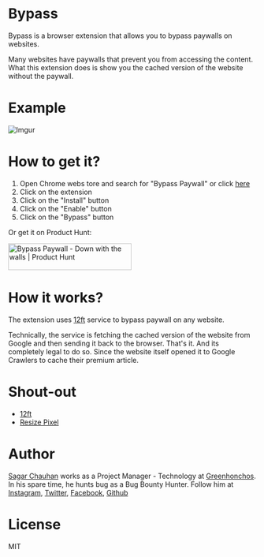 # Bypass

Bypass is a browser extension that allows you to bypass paywalls on websites.

Many websites have paywalls that prevent you from accessing the content. What this extension does is show you the cached version of the website without the paywall.

# Example

![Imgur](https://i.imgur.com/aN75wjK.gif)

# How to get it?

1. Open Chrome webs tore and search for "Bypass Paywall" or click [here](https://chrome.google.com/webstore/detail/bypass/kkofljmpfaanangehehmbkkmbgjjlgja)
2. Click on the extension
3. Click on the "Install" button
4. Click on the "Enable" button
5. Click on the "Bypass" button

Or get it on Product Hunt:

<a href="https://www.producthunt.com/posts/bypass-paywall?utm_source=badge-featured&utm_medium=badge&utm_souce=badge-bypass-paywall" target="_blank"><img src="https://api.producthunt.com/widgets/embed-image/v1/featured.svg?post_id=322428&theme=dark" alt="Bypass Paywall - Down with the walls | Product Hunt" style="width: 250px; height: 54px;" width="250" height="54" /></a>

# How it works?

The extension uses [12ft](https://12ft.io/) service to bypass paywall on any website.

Technically, the service is fetching the cached version of the website from Google and then sending it back to the browser. That's it. And its completely legal to do so. Since the website itself opened it to Google Crawlers to cache their premium article.

# Shout-out

- [12ft](https://12ft.io/)
- [Resize Pixel](https://www.resizepixel.com)

# Author

[Sagar Chauhan](https://twitter.com/sagarchauhan005) works as a Project Manager - Technology at [Greenhonchos](https://www.greenhonchos.com).
In his spare time, he hunts bug as a Bug Bounty Hunter.
Follow him at [Instagram](https://www.instagram.com/sagarchauhan005/), [Twitter](https://twitter.com/sagarchauhan005),  [Facebook](https://facebook.com/sagar.chauhan3),
[Github](https://github.com/sagarchauhan005)

# License
MIT
